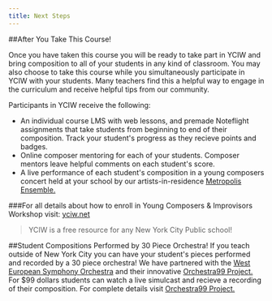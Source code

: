 ```yaml
---
title: Next Steps
---
```



##After You Take This Course!

Once you have taken this course you will be ready to take part in YCIW and bring composition to all of your students in any kind of classroom.  You may also choose to take this course while you simultaneously participate in YCIW with your students. Many teachers find this a helpful way to engage in the curriculum and receive helpful tips from our community. 

Participants in YCIW receive the following:
* An individual course LMS with web lessons, and premade Noteflight assignments that take students from beginning to end of their composition. Track your student's progress as they recieve points and badges. 
* Online composer mentoring for each of your students. Composer mentors leave helpful comments on each student's score. 
* A live performance of each student's composition in a young composers concert held at your school by our artists-in-residence [Metropolis Ensemble.](http://metropolisensemble.org) 

###For all details about how to enroll in Young Composers & Improvisors Workshop visit: [yciw.net](http://www.yciw.net/1/)

>YCIW is a free resource for any New York City Public school!


##Student Compositions Performed by 30 Piece Orchestra!
If you teach outside of New York City you can have your student's pieces performed and recorded by a 30 piece orchestra!  We have partnered with the [West European Symphony Orchestra](http://www.wesorchestra.com) and their innovative [Orchestra99 Project.](http://www.wesorchestra.com)  For $99 dollars students can watch a live simulcast and recieve a recording of their composition. For complete details visit [Orchestra99 Project.](http://www.wesorchestra.com)  

